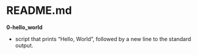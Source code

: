 # README.md

**0-hello_world**
* script that prints “Hello, World”, followed by a new line to the standard output.
